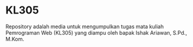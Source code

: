 # KL305
Repository adalah media untuk mengumpulkan tugas mata kuliah Pemrograman Web (KL305) yang diampu oleh bapak Ishak Ariawan, S.Pd., M.Kom.
